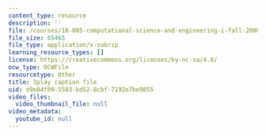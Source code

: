 ```yaml
---
content_type: resource
description: ''
file: /courses/18-085-computational-science-and-engineering-i-fall-2008/d9e84f095503bd528cbf7192e7be9855_0egP7_kq23E.srt
file_size: 65465
file_type: application/x-subrip
learning_resource_types: []
license: https://creativecommons.org/licenses/by-nc-sa/4.0/
ocw_type: OCWFile
resourcetype: Other
title: 3play caption file
uid: d9e84f09-5503-bd52-8cbf-7192e7be9855
video_files:
  video_thumbnail_file: null
video_metadata:
  youtube_id: null
---
```


